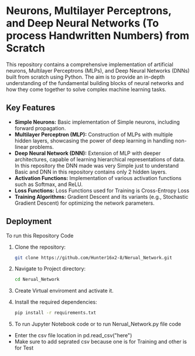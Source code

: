 
# Neurons, Multilayer Perceptrons, and Deep Neural Networks (To process Handwritten Numbers) from Scratch

This repository contains a comprehensive implementation of artificial neurons, Multilayer Perceptrons (MLPs), and Deep Neural Networks (DNNs) built from scratch using Python. The aim is to provide an in-depth understanding of the fundamental building blocks of neural networks and how they come together to solve complex machine learning tasks.

## Key Features
- **Simple Neurons:** Basic implementation of Simple neurons, including forward propagation.
- **Multilayer Perceptron (MLP):** Construction of MLPs with multiple hidden layers, showcasing the power of deep learning in handling non-linear problems.
- **Deep Neural Network (DNN):** Extension of MLP with deeper architectures, capable of learning hierarchical representations of data. In this repository the DNN made was very Simple just to understand Basic and DNN in this repository contains only 2 hidden layers.
- **Activation Functions:** Implementation of various activation functions such as Softmax, and ReLU.
- **Loss Functions:** Loss Functions used for Training is Cross-Entropy Loss 
- **Training Algorithms:** Gradient Descent and its variants (e.g., Stochastic Gradient Descent) for optimizing the network parameters.



## Deployment

To run this Repository Code 

1. Clone the repository:
   ```bash
   git clone https://github.com/Hunter16x2-8/Nerual_Network.git
    ```
2. Navigate to Project directory:
    ```bash
    cd Nerual_Network
    ```
3. Create Virtual enviroment and activate it.

4. Install the required dependencies:
    ```bash
    pip install -r requirements.txt
    ```
5. To run Jupyter Notebook code or to run Nerual_Network.py file code
- Enter the csv file location in pd.read_csv("here")
- Make sure to add seprated csv because one is for Training and other is for Test